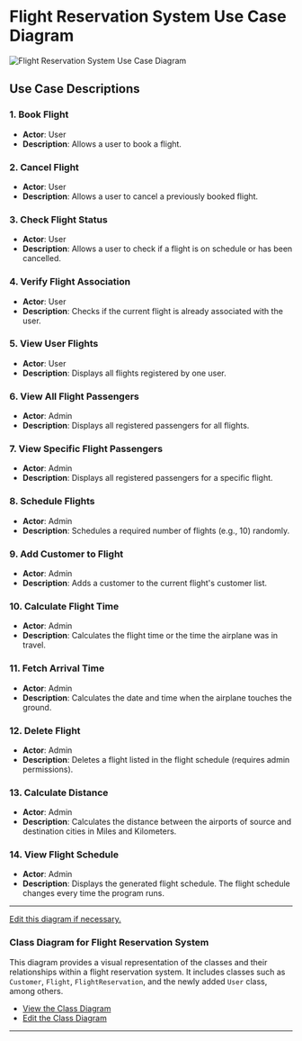 # Flight Reservation System Use Case Diagram

![Flight Reservation System Use Case Diagram](https://showme.redstarplugin.com/d/YuIlUNlQ)

## Use Case Descriptions

### 1. Book Flight
- **Actor**: User
- **Description**: Allows a user to book a flight.

### 2. Cancel Flight
- **Actor**: User
- **Description**: Allows a user to cancel a previously booked flight.

### 3. Check Flight Status
- **Actor**: User
- **Description**: Allows a user to check if a flight is on schedule or has been cancelled.

### 4. Verify Flight Association
- **Actor**: User
- **Description**: Checks if the current flight is already associated with the user.

### 5. View User Flights
- **Actor**: User
- **Description**: Displays all flights registered by one user.

### 6. View All Flight Passengers
- **Actor**: Admin
- **Description**: Displays all registered passengers for all flights.

### 7. View Specific Flight Passengers
- **Actor**: Admin
- **Description**: Displays all registered passengers for a specific flight.

### 8. Schedule Flights
- **Actor**: Admin
- **Description**: Schedules a required number of flights (e.g., 10) randomly.

### 9. Add Customer to Flight
- **Actor**: Admin
- **Description**: Adds a customer to the current flight's customer list.

### 10. Calculate Flight Time
- **Actor**: Admin
- **Description**: Calculates the flight time or the time the airplane was in travel.

### 11. Fetch Arrival Time
- **Actor**: Admin
- **Description**: Calculates the date and time when the airplane touches the ground.

### 12. Delete Flight
- **Actor**: Admin
- **Description**: Deletes a flight listed in the flight schedule (requires admin permissions).

### 13. Calculate Distance
- **Actor**: Admin
- **Description**: Calculates the distance between the airports of source and destination cities in Miles and Kilometers.

### 14. View Flight Schedule
- **Actor**: Admin
- **Description**: Displays the generated flight schedule. The flight schedule changes every time the program runs.

---

[Edit this diagram if necessary.](https://showme.redstarplugin.com/s/DxsEj1AW)



### Class Diagram for Flight Reservation System

This diagram provides a visual representation of the classes and their relationships within a flight reservation system. It includes classes such as `Customer`, `Flight`, `FlightReservation`, and the newly added `User` class, among others.

- [View the Class Diagram](https://showme.redstarplugin.com/d/uoV7th0N)
- [Edit the Class Diagram](https://showme.redstarplugin.com/s/DodK7TND)

---